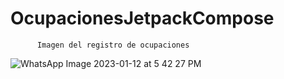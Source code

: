 # OcupacionesJetpackCompose
          Imagen del registro de ocupaciones
   ![WhatsApp Image 2023-01-12 at 5 42 27 PM](https://user-images.githubusercontent.com/97201605/212187426-63483953-e603-4ef7-893e-c9e19e7e9ece.jpeg)
